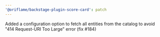 ```yaml
---
'@oriflame/backstage-plugin-score-card': patch
---
```


Added a configuration option to fetch all entities from the catalog to avoid "414 Request-URI Too Large" error (fix #184)
